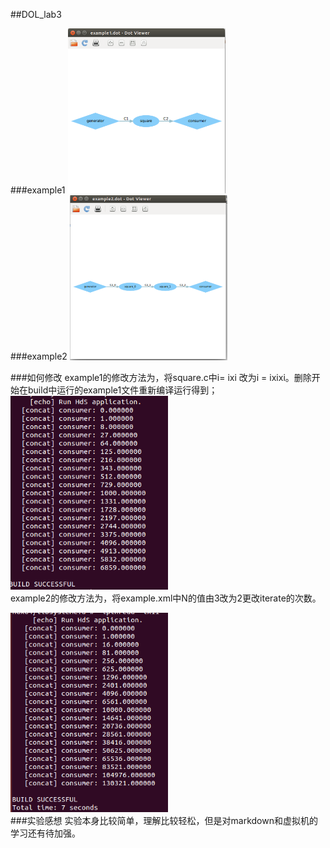
##DOL_lab3

###example1
<img src="1.png" width = "50%" />
<br>
###example2
<img src="2.png" width = "50%" />
<br>

###如何修改
  example1的修改方法为，将square.c中i= ixi 改为i = ixixi。删除开始在build中运行的example1文件重新编译运行得到；
  <img src="3.png" width = "50%" />
  <br>
  example2的修改方法为，将example.xml中N的值由3改为2更改iterate的次数。
  
  <img src="4.png" width = "50%" />
  <br>
###实验感想
实验本身比较简单，理解比较轻松，但是对markdown和虚拟机的学习还有待加强。